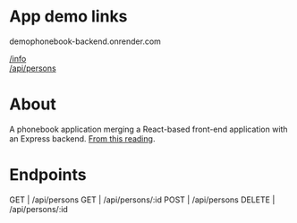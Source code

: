 # App demo links
demophonebook-backend.onrender.com

[/info](https://demophonebook-backend.onrender.com/info)  
[/api/persons](https://demophonebook-backend.onrender.com/api/persons)

# About
A phonebook application merging a React-based front-end application with an Express backend. [From this reading](https://fullstackopen.com/en/part3/).

# Endpoints

GET   | /api/persons
GET   | /api/persons/:id
POST  | /api/persons
DELETE | /api/persons/:id 
